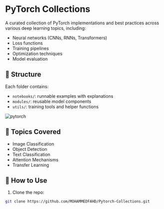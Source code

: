 # PyTorch Collections

A curated collection of PyTorch implementations and best practices across various deep learning topics, including:

- Neural networks (CNNs, RNNs, Transformers)
- Loss functions
- Training pipelines
- Optimization techniques
- Model evaluation

## 📂 Structure
Each folder contains:
- `notebooks/`: runnable examples with explanations
- `modules/`: reusable model components
- `utils/`: training tools and helper functions

![pytorch](https://programmingoceanacademy.s3.ap-southeast-1.amazonaws.com/images/PyTorch.webp)
## 📌 Topics Covered
- Image Classification
- Object Detection
- Text Classification
- Attention Mechanisms
- Transfer Learning

## 🚀 How to Use

1. Clone the repo:
```bash
git clone https://github.com/MOHAMMEDFAHD/Pytorch-Collections.git
